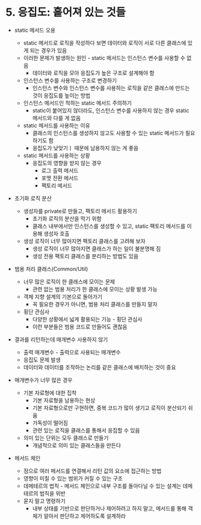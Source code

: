 # 5. 응집도: 흩어져 있는 것들

- static 메서드 오용
  - static 메서드로 로직을 작성하다 보면 데이터와 로직이 서로 다른 클래스에 있게 되는 경우가 있음
  - 이러한 문제가 발생하는 원인 - static 메서드는 인스턴스 변수를 사용할 수 없음
    - 데이터와 로직을 모아 응집도가 높은 구조로 설계해야 함
  - 인스턴스 변수를 사용하는 구조로 변경하기
    - 인스턴스 변수와 인스턴스 변수를 사용하는 로직을 같은 클래스에 만드는 것이 응집도를 높이는 방법
  - 인스턴스 메서드인 척하는 static 메서드 주의하기
    - static이 붙어있지 않더라도, 인스턴스 변수를 사용하지 않는 경우 static 메서드와 다를 게 없음
  - static 메서드를 사용하는 이유
    - 클래스의 인스턴스를 생성하지 않고도 사용할 수 있는 static 메서드가 필요하기도 함
    - 응집도가 낮앚기ㅣ 때문에 남용하지 않는 게 좋음
  - static 메서드를 사용하는 상황
    - 응집도의 영향을 받지 않는 경우
      - 로그 출력 메서드
      - 포맷 전환 메서드
      - 팩토리 메서드

- 초기화 로직 분산
  - 생성자를 private로 만들고, 팩토리 메서드 활용하기
    - 초기화 로직의 분산을 막기 위함
    - 클래스 내부에서만 인스턴스를 생성할 수 있고, static 팩토리 메서드를 이용해 생성자 호출
  - 생성 로직이 너무 많아지면 팩토리 클래스를 고려해 보자
    - 생성 로직이 너무 많아지면 클래스가 하는 일이 불분명해 짐
    - 생성 전용 팩토리 클래스를 분리하는 방법도 있음

- 범용 처리 클래스(Common/Util)
  - 너무 많은 로직이 한 클래스에 모이는 문제
    - 관련 없는 범용 처리가 한 클래스에 모이는 상황 발생 가능
  - 객체 지향 설계의 기본으로 돌아가기
    - 꼭 필요한 경우가 아니면, 범용 처리 클래스를 만들지 말자
  - 횡단 관심사
    - 다양한 상황에서 넓게 활용되는 기능 - 횡단 관심사
    - 이런 부분들은 범용 코드로 만들어도 괜찮음

- 결과를 리턴하는데 매개변수 사용하지 않기
  - 출력 매개변수 - 출력으로 사용되는 매개변수
  - 응집도 문제 발생
  - 데이터와 데이터를 조작하는 논리를 같은 클래스에 배치하는 것이 중요

- 매개변수가 너무 많은 경우
  - 기본 자료형에 대한 집착
    - 기본 자료형을 남용하는 현상
    - 기본 자료형으로만 구현하면, 중복 코드가 많이 생기고 로직이 분산되기 쉬움
    - 가독성이 떨어짐
    - 관련 있는 로직을 클래스를 통해서 응집할 수 있음
  - 의미 있는 단위는 모두 클래스로 만들기
    - 개념적으로 의미 있는 클래스들을 만든다

- 메서드 체인
  - 점으로 여러 메서드를 연결해서 리턴 값의 요소에 접근하는 방법
  - 영향이 미칠 수 있는 범위가 커질 수 있는 구조
  - 데메테르의 법칙 - 메서드 체인으로 내부 구조를 돌아다닐 수 있는 설계는 데메테르의 법칙을 위반
  - 묻지 말고 명령하기
    - 내부 상태를 기반으로 판단하거나 제어하려고 하지 말고, 메서드를 통해 객체가 알아서 판단하고 제어하도록 설계하라

